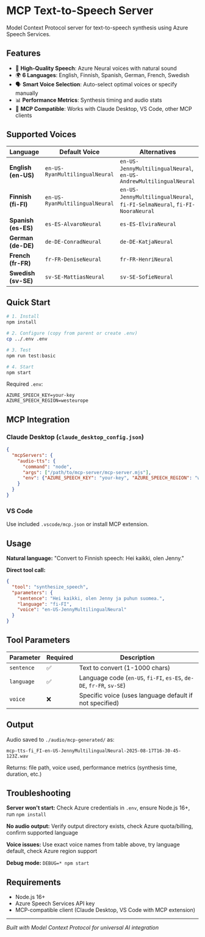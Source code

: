 # MCP Text-to-Speech Server

Model Context Protocol server for text-to-speech synthesis using Azure Speech Services.

## Features

- 🎵 **High-Quality Speech**: Azure Neural voices with natural sound
- 🌍 **6 Languages**: English, Finnish, Spanish, German, French, Swedish
- 🗣️ **Smart Voice Selection**: Auto-select optimal voices or specify manually
- 📊 **Performance Metrics**: Synthesis timing and audio stats
- 🔧 **MCP Compatible**: Works with Claude Desktop, VS Code, other MCP clients

## Supported Voices

| Language | Default Voice | Alternatives |
|----------|---------------|--------------|
| **English (en-US)** | `en-US-RyanMultilingualNeural` | `en-US-JennyMultilingualNeural`, `en-US-AndrewMultilingualNeural` |
| **Finnish (fi-FI)** | `en-US-RyanMultilingualNeural` | `en-US-JennyMultilingualNeural`, `fi-FI-SelmaNeural`, `fi-FI-NooraNeural` |
| **Spanish (es-ES)** | `es-ES-AlvaroNeural` | `es-ES-ElviraNeural` |
| **German (de-DE)** | `de-DE-ConradNeural` | `de-DE-KatjaNeural` |
| **French (fr-FR)** | `fr-FR-DeniseNeural` | `fr-FR-HenriNeural` |
| **Swedish (sv-SE)** | `sv-SE-MattiasNeural` | `sv-SE-SofieNeural` |

## Quick Start

```bash
# 1. Install
npm install

# 2. Configure (copy from parent or create .env)
cp ../.env .env

# 3. Test
npm run test:basic

# 4. Start
npm start
```

Required `.env`:
```env
AZURE_SPEECH_KEY=your-key
AZURE_SPEECH_REGION=westeurope
```

## MCP Integration

### Claude Desktop (`claude_desktop_config.json`)
```json
{
  "mcpServers": {
    "audio-tts": {
      "command": "node",
      "args": ["/path/to/mcp-server/mcp-server.mjs"],
      "env": {"AZURE_SPEECH_KEY": "your-key", "AZURE_SPEECH_REGION": "westeurope"}
    }
  }
}
```

### VS Code
Use included `.vscode/mcp.json` or install MCP extension.

## Usage

**Natural language:** "Convert to Finnish speech: Hei kaikki, olen Jenny."

**Direct tool call:**
```json
{
  "tool": "synthesize_speech",
  "parameters": {
    "sentence": "Hei kaikki, olen Jenny ja puhun suomea.",
    "language": "fi-FI", 
    "voice": "en-US-JennyMultilingualNeural"
  }
}
```

## Tool Parameters

| Parameter | Required | Description |
|-----------|----------|-------------|
| `sentence` | ✅ | Text to convert (1-1000 chars) |
| `language` | ✅ | Language code (`en-US`, `fi-FI`, `es-ES`, `de-DE`, `fr-FR`, `sv-SE`) |
| `voice` | ❌ | Specific voice (uses language default if not specified) |

## Output

Audio saved to `./audio/mcp-generated/` as:
```
mcp-tts-fi_FI-en-US-JennyMultilingualNeural-2025-08-17T16-30-45-123Z.wav
```

Returns: file path, voice used, performance metrics (synthesis time, duration, etc.)

## Troubleshooting

**Server won't start:** Check Azure credentials in `.env`, ensure Node.js 16+, run `npm install`

**No audio output:** Verify output directory exists, check Azure quota/billing, confirm supported language

**Voice issues:** Use exact voice names from table above, try language default, check Azure region support

**Debug mode:** `DEBUG=* npm start`

## Requirements

- Node.js 16+
- Azure Speech Services API key  
- MCP-compatible client (Claude Desktop, VS Code with MCP extension)

---

*Built with Model Context Protocol for universal AI integration*
